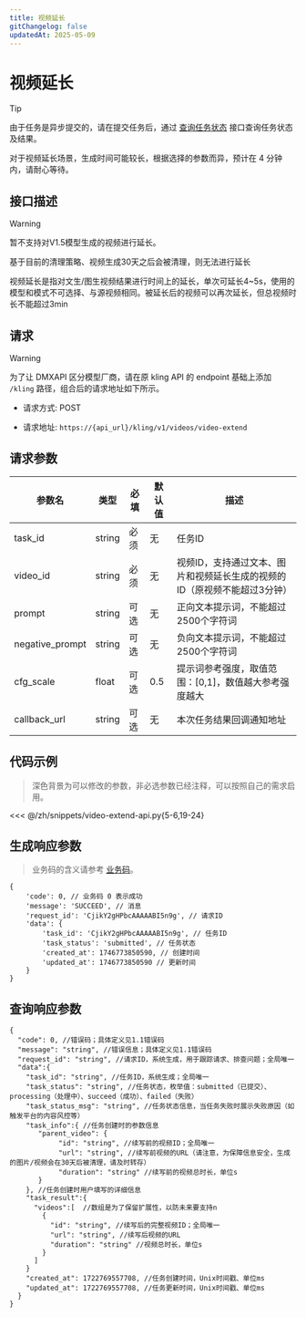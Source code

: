 ```yaml
---
title: 视频延长
gitChangelog: false
updatedAt: 2025-05-09
---
```



# 视频延长

> [!TIP]
> 由于任务是异步提交的，请在提交任务后，通过 [查询任务状态](/zh/models/kling/api/query-api.md) 接口查询任务状态及结果。
>
> 对于视频延长场景，生成时间可能较长，根据选择的参数而异，预计在 4 分钟内，请耐心等待。

## 接口描述

> [!WARNING]
> 暂不支持对V1.5模型生成的视频进行延长。
>
> 基于目前的清理策略、视频生成30天之后会被清理，则无法进行延长

视频延长是指对文生/图生视频结果进行时间上的延长，单次可延长4~5s，使用的模型和模式不可选择、与源视频相同。被延长后的视频可以再次延长，但总视频时长不能超过3min

## 请求

> [!WARNING]
> 为了让 DMXAPI 区分模型厂商，请在原 kling API 的 endpoint 基础上添加 `/kling` 路径，组合后的请求地址如下所示。

- 请求方式: POST

- 请求地址: `https://{api_url}/kling/v1/videos/video-extend`

## 请求参数

| 参数名 | 类型 | 必填 | 默认值 | 描述 |
|--------|------|------|--------|------|
| task_id | string | 必须 | 无 | 任务ID |
| video_id | string | 必须 | 无 | 视频ID，支持通过文本、图片和视频延长生成的视频的ID（原视频不能超过3分钟） |
| prompt | string | 可选 | 无 | 正向文本提示词，不能超过2500个字符词 |
| negative_prompt | string | 可选 | 无 | 负向文本提示词，不能超过2500个字符词 |
| cfg_scale | float | 可选 | 0.5 | 提示词参考强度，取值范围：[0,1]，数值越大参考强度越大 |
| callback_url | string | 可选 | 无 | 本次任务结果回调通知地址 |

## 代码示例

> 深色背景为可以修改的参数，非必选参数已经注释，可以按照自己的需求启用。

<<< @/zh/snippets/video-extend-api.py{5-6,19-24}

## 生成响应参数

> 业务码的含义请参考 [业务码](/zh/models/kling/api/business-code.md)。

```
{
	'code': 0, // 业务码 0 表示成功
	'message': 'SUCCEED', // 消息
	'request_id': 'CjikY2gHPbcAAAAABI5n9g', // 请求ID
	'data': {
		'task_id': 'CjikY2gHPbcAAAAABI5n9g', // 任务ID
		'task_status': 'submitted', // 任务状态
		'created_at': 1746773850590, // 创建时间
		'updated_at': 1746773850590 // 更新时间
	}
}
```

## 查询响应参数

```
{
  "code": 0, //错误码；具体定义见1.1错误码
  "message": "string", //错误信息；具体定义见1.1错误码
  "request_id": "string", //请求ID，系统生成，用于跟踪请求、排查问题；全局唯一
  "data":{
  	"task_id": "string", //任务ID，系统生成；全局唯一
    "task_status": "string", //任务状态，枚举值：submitted（已提交）、processing（处理中）、succeed（成功）、failed（失败）
    "task_status_msg": "string", //任务状态信息，当任务失败时展示失败原因（如触发平台的内容风控等）
    "task_info":{ //任务创建时的参数信息
       "parent_video": {
         	"id": "string", //续写前的视频ID；全局唯一
      		"url": "string", //续写前视频的URL（请注意，为保障信息安全，生成的图片/视频会在30天后被清理，请及时转存）
      		"duration": "string" //续写前的视频总时长，单位s
       }
    }, //任务创建时用户填写的详细信息
    "task_result":{
      "videos":[  //数组是为了保留扩展性，以防未来要支持n
        {
          "id": "string", //续写后的完整视频ID；全局唯一
          "url": "string", //续写后视频的URL
          "duration": "string" //视频总时长，单位s
        }
      ]
    }
    "created_at": 1722769557708, //任务创建时间，Unix时间戳、单位ms
    "updated_at": 1722769557708, //任务更新时间，Unix时间戳、单位ms
  }
}
```

